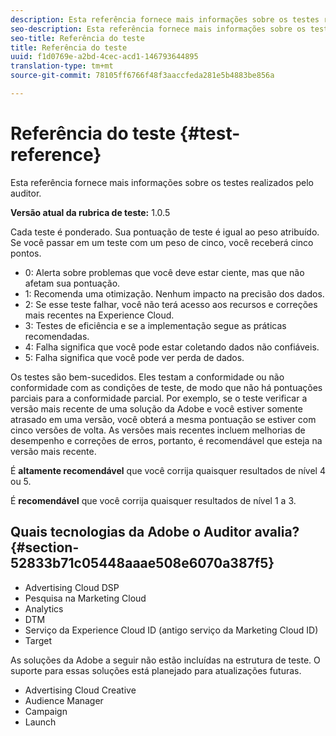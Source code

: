 ```yaml
---
description: Esta referência fornece mais informações sobre os testes realizados pelo auditor.
seo-description: Esta referência fornece mais informações sobre os testes realizados pelo auditor.
seo-title: Referência do teste
title: Referência do teste
uuid: f1d0769e-a2bd-4cec-acd1-146793644895
translation-type: tm+mt
source-git-commit: 78105ff6766f48f3aaccfeda281e5b4883be856a

---
```



# Referência do teste {#test-reference}

Esta referência fornece mais informações sobre os testes realizados pelo auditor.

**Versão atual da rubrica de teste:** 1.0.5

Cada teste é ponderado. Sua pontuação de teste é igual ao peso atribuído. Se você passar em um teste com um peso de cinco, você receberá cinco pontos.

* 0: Alerta sobre problemas que você deve estar ciente, mas que não afetam sua pontuação.
* 1: Recomenda uma otimização. Nenhum impacto na precisão dos dados.
* 2: Se esse teste falhar, você não terá acesso aos recursos e correções mais recentes na Experience Cloud.
* 3: Testes de eficiência e se a implementação segue as práticas recomendadas.
* 4: Falha significa que você pode estar coletando dados não confiáveis.
* 5: Falha significa que você pode ver perda de dados.

Os testes são bem-sucedidos. Eles testam a conformidade ou não conformidade com as condições de teste, de modo que não há pontuações parciais para a conformidade parcial. Por exemplo, se o teste verificar a versão mais recente de uma solução da Adobe e você estiver somente atrasado em uma versão, você obterá a mesma pontuação se estiver com cinco versões de volta. As versões mais recentes incluem melhorias de desempenho e correções de erros, portanto, é recomendável que esteja na versão mais recente.

É **altamente recomendável** que você corrija quaisquer resultados de nível 4 ou 5.

É **recomendável** que você corrija quaisquer resultados de nível 1 a 3.

## Quais tecnologias da Adobe o Auditor avalia? {#section-52833b71c05448aaae508e6070a387f5}

* Advertising Cloud DSP
* Pesquisa na Marketing Cloud
* Analytics
* DTM
* Serviço da Experience Cloud ID (antigo serviço da Marketing Cloud ID)
* Target

As soluções da Adobe a seguir não estão incluídas na estrutura de teste. O suporte para essas soluções está planejado para atualizações futuras.

* Advertising Cloud Creative
* Audience Manager
* Campaign
* Launch
